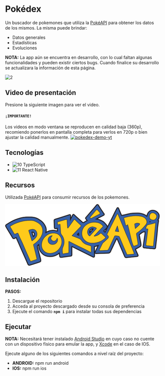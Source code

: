 # Pokédex
Un buscador de pokemones que utiliza la [PokéAPI](https://pokeapi.co/) para obtener los datos de los mismos. La misma puede brindar: 
- Datos generales
- Estadísticas
- Evoluciones

**NOTA:** La app aún se encuentra en desarrollo, con lo cual faltan algunas funcionalidades y pueden existir ciertos bugs. Cuando finalice su desarrollo se actualizara la información de esta página.

![2](https://i.ibb.co/4Yvk6S9/header-image.png)

## Video de presentación

Presione la siguiente imagen para ver el video.

#### **`¡IMPORTANTE!`**
Los videos en modo ventana se reproducen en calidad baja (360p), recomiendo ponerlos en pantalla completa para verlos en 720p o bien ajustar la calidad manualmente. 
[![pokedex-demo-yt](https://i.ibb.co/kQnC66r/pokedex-video-preview-resized.png)](https://drive.google.com/file/d/1OizobJ8zZZ3d_S5XIGIUiRxwUzK-yxoy/view?usp=sharing)

## Tecnologías
- ![10](https://i.ibb.co/hXmqN5t/typescript.png) TypeScript
- ![11](https://i.ibb.co/7Yb8sZf/react.png) React Native

## Recursos
Utilizada [PokéAPI](https://pokeapi.co/) para consumir recursos de los pokemones.

![12](https://raw.githubusercontent.com/PokeAPI/media/master/logo/pokeapi.svg?sanitize=true)

## Instalación
**PASOS:**
1. Descargue el repositorio
2. Acceda al proyecto descargado desde su consola de preferencia
3. Ejecute el comando **`npm i`** para instalar todas sus dependencias 

## Ejecutar
**NOTA:** Necesitará tener instalado [Android Studio](https://developer.android.com/studio) en cuyo caso no cuente con un dispositivo físico para emular la app, y [Xcode](https://developer.apple.com/xcode/) en el caso de IOS.

Ejecute alguno de los siguientes comandos a nivel raíz del proyecto: 
- **ANDROID:** npm run android
- **IOS:** npm run ios
